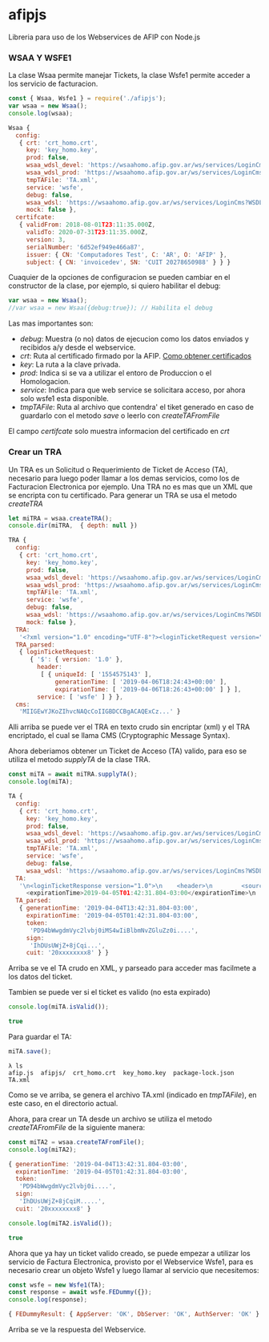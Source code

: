 # afipjs

Libreria para uso de los Webservices de AFIP con Node.js

### WSAA Y WSFE1

La clase Wsaa permite manejar Tickets, la clase Wsfe1 permite acceder a los servicio de facturacion.

```javascript
const { Wsaa, Wsfe1 } = require('./afipjs');
var wsaa = new Wsaa();
console.log(wsaa);
```

```javascript
Wsaa {
  config:
   { crt: 'crt_homo.crt',
     key: 'key_homo.key',
     prod: false,
     wsaa_wdsl_devel: 'https://wsaahomo.afip.gov.ar/ws/services/LoginCms?WSDL',
     wsaa_wdsl_prod: 'https://wsaahomo.afip.gov.ar/ws/services/LoginCms?WSDL',
     tmpTAFile: 'TA.xml',
     service: 'wsfe',
     debug: false,
     wsaa_wdsl: 'https://wsaahomo.afip.gov.ar/ws/services/LoginCms?WSDL',
     mock: false },
  certifcate:
   { validFrom: 2018-08-01T23:11:35.000Z,
     validTo: 2020-07-31T23:11:35.000Z,
     version: 3,
     serialNumber: '6d52ef949e466a87',
     issuer: { CN: 'Computadores Test', C: 'AR', O: 'AFIP' },
     subject: { CN: 'invoicedev', SN: 'CUIT 20278650988' } } }
```
Cuaquier de la opciones de configuracion se pueden cambiar en el constructor de la clase, por ejemplo, si quiero habilitar el debug:


```javascript
var wsaa = new Wsaa();
//var wsaa = new Wsaa({debug:true}); // Habilita el debug
```

Las mas importantes son:

- *debug*: Muestra (o no) datos de ejecucion como los datos enviados y recibidos a/y desde el webservice.
- *crt*: Ruta al certificado firmado por la AFIP. [Como obtener certificados](https://www.afip.gob.ar/ws/WSAA/WSAA.ObtenerCertificado.pdf)
- *key*: La ruta a la clave privada.
- *prod*: Indica si se va a utilizar el entoro de Produccion o el Homologacion.
- *service*: Indica para que web service se solicitara acceso, por ahora solo wsfe1 esta disponible.
- *tmpTAFile*: Ruta al archivo que contendra' el tiket generado en caso de guardarlo con el metodo *save* o leerlo con *createTAFromFile*

El campo *certifcate* solo muestra informacion del certificado en *crt*

### Crear un TRA

Un TRA es un Solicitud o Requerimiento de Ticket de Acceso (TA), necesario para luego poder llamar a los demas servicios, como los de Facturacion Electronica por ejemplo.
Una TRA no es mas que un XML que se encripta con tu certificado.
Para generar un TRA se usa el metodo *createTRA*

```javascript
let miTRA = wsaa.createTRA();
console.dir(miTRA,  { depth: null })
```

```javascript
TRA {
  config:
   { crt: 'crt_homo.crt',
     key: 'key_homo.key',
     prod: false,
     wsaa_wdsl_devel: 'https://wsaahomo.afip.gov.ar/ws/services/LoginCms?WSDL',
     wsaa_wdsl_prod: 'https://wsaahomo.afip.gov.ar/ws/services/LoginCms?WSDL',
     tmpTAFile: 'TA.xml',
     service: 'wsfe',
     debug: false,
     wsaa_wdsl: 'https://wsaahomo.afip.gov.ar/ws/services/LoginCms?WSDL',
     mock: false },
  TRA:
   '<?xml version="1.0" encoding="UTF-8"?><loginTicketRequest version="1.0"><header><uniqueId>1554575143</uniqueId><generationTime>2019-04-06T18:24:43+00:00</generationTime><expirationTime>2019-04-06T18:26:43+00:00</expirationTime></header><service>wsfe</service></loginTicketRequest>',
  TRA_parsed:
   { loginTicketRequest:
      { '$': { version: '1.0' },
        header:
         [ { uniqueId: [ '1554575143' ],
             generationTime: [ '2019-04-06T18:24:43+00:00' ],
             expirationTime: [ '2019-04-06T18:26:43+00:00' ] } ],
        service: [ 'wsfe' ] } },
  cms:
   'MIIGEwYJKoZIhvcNAQcCoIIGBDCCBgACAQExCz...' }
```

Alli arriba se puede ver el TRA en texto crudo sin encriptar (xml) y el TRA encriptado, el cual se llama CMS (Cryptographic Message Syntax).

Ahora deberiamos obtener un Ticket de Acceso (TA) valido, para eso se utiliza el metodo *supplyTA* de la clase TRA.

```javascript
const miTA = await miTRA.supplyTA();
console.log(miTA);
```
```javascript
TA {
  config:
   { crt: 'crt_homo.crt',
     key: 'key_homo.key',
     prod: false,
     wsaa_wdsl_devel: 'https://wsaahomo.afip.gov.ar/ws/services/LoginCms?WSDL',
     wsaa_wdsl_prod: 'https://wsaahomo.afip.gov.ar/ws/services/LoginCms?WSDL',
     tmpTAFile: 'TA.xml',
     service: 'wsfe',
     debug: false,
     wsaa_wdsl: 'https://wsaahomo.afip.gov.ar/ws/services/LoginCms?WSDL' },
  TA:
   '\n<loginTicketResponse version="1.0">\n    <header>\n        <source>CN=wsaahomo, O=AFIP, C=AR, SERIALNUMBER=CUIT 33693450239</source>\n        <destination>SERIALNUMBER=CUIT 20xxxxxxxx8, CN=invoicedev</destination>\n        <uniqueId>190169448</uniqueId>\n        <generationTime>2019-04-04T13:42:31.804-03:00</generationTime>\n
     <expirationTime>2019-04-05T01:42:31.804-03:00</expirationTime>\n    </header>\n    <credentials>\n        <token>PD94bWwgdmVyc2....</token>\n        <sign>....</sign>\n    </credentials>\n</loginTicketResponse>\n',
  TA_parsed:
   { generationTime: '2019-04-04T13:42:31.804-03:00',
     expirationTime: '2019-04-05T01:42:31.804-03:00',
     token:
      'PD94bWwgdmVyc2lvbj0iMS4wIiBlbmNvZGluZz0i....',
     sign:
      'IhDUsUWjZ+8jCqi...',
     cuit: '20xxxxxxxx8' } }
```

Arriba se ve el TA crudo en XML, y parseado para acceder mas facilmete a los datos del ticket.

Tambien se puede ver si el ticket es valido (no esta expirado)

```javascript
console.log(miTA.isValid());
```

```javascript
true
```

Para guardar el TA:

```javascript
miTA.save();
```

```
λ ls
afip.js  afipjs/  crt_homo.crt  key_homo.key  package-lock.json  TA.xml
```

Como se ve arriba, se genera el archivo TA.xml (indicado en *tmpTAFile*), en este caso, en el directorio actual.

Ahora, para crear un TA desde un archivo se utiliza el metodo *createTAFromFile* de la siguiente manera:

```javascript
const miTA2 = wsaa.createTAFromFile();
console.log(miTA2);
```

```javascript
{ generationTime: '2019-04-04T13:42:31.804-03:00',
  expirationTime: '2019-04-05T01:42:31.804-03:00',
  token:
   'PD94bWwgdmVyc2lvbj0i....',
  sign:
   'IhDUsUWjZ+8jCqiM.....',
  cuit: '20xxxxxxxx8' }
```
```javascript
console.log(miTA2.isValid());
```

```javascript
true
```

Ahora que ya hay un ticket valido creado, se puede empezar a utilizar los servicio de Factura Electronica, provisto por el Webservice Wsfe1, para es necesario crear un objeto Wsfe1 y luego llamar al servicio que necesitemos:

```javascript
const wsfe = new Wsfe1(TA);
const response = await wsfe.FEDummy({});
console.log(response);
```

```javascript
{ FEDummyResult: { AppServer: 'OK', DbServer: 'OK', AuthServer: 'OK' } }
```

Arriba se ve la respuesta del Webservice.

